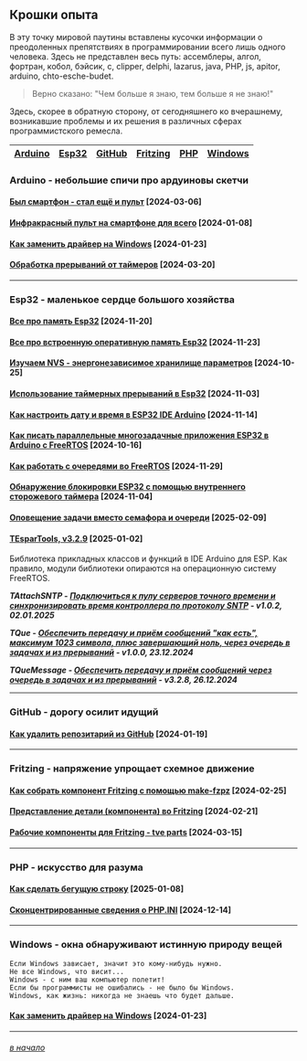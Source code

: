 ## Крошки опыта

В эту точку мировой паутины вставлены кусочки информации о  преодоленных препятствиях в программировании всего лишь одного человека. Здесь не представлен весь путь: ассемблеры, алгол, фортран, кобол, бэйсик, c, clipper, delphi, lazarus, java, PHP, js, apitor, arduino, chto-esche-budet. 

> Верно сказано: "Чем больше я знаю, тем больше я не знаю!" 

Здесь, скорее в обратную сторону, от сегодняшнего ко вчерашнему, возникавшие проблемы и их решения в различных сферах программистского ремесла.


|[Arduino](#arduino---%D0%BD%D0%B5%D0%B1%D0%BE%D0%BB%D1%8C%D1%88%D0%B8%D0%B5-%D1%81%D0%BF%D0%B8%D1%87%D0%B8-%D0%BF%D1%80%D0%BE-%D0%B0%D1%80%D0%B4%D1%83%D0%B8%D0%BD%D0%BE%D0%B2%D1%8B-%D1%81%D0%BA%D0%B5%D1%82%D1%87%D0%B8)|[Esp32](#esp32---%D0%BC%D0%B0%D0%BB%D0%B5%D0%BD%D1%8C%D0%BA%D0%BE%D0%B5-%D1%81%D0%B5%D1%80%D0%B4%D1%86%D0%B5-%D0%B1%D0%BE%D0%BB%D1%8C%D1%88%D0%BE%D0%B3%D0%BE-%D1%85%D0%BE%D0%B7%D1%8F%D0%B9%D1%81%D1%82%D0%B2%D0%B0)|[GitHub](#github---%D0%B4%D0%BE%D1%80%D0%BE%D0%B3%D1%83-%D0%BE%D1%81%D0%B8%D0%BB%D0%B8%D1%82-%D0%B8%D0%B4%D1%83%D1%89%D0%B8%D0%B9)|[Fritzing](#fritzing---%D0%BD%D0%B0%D0%BF%D1%80%D1%8F%D0%B6%D0%B5%D0%BD%D0%B8%D0%B5-%D1%83%D0%BF%D1%80%D0%BE%D1%89%D0%B0%D0%B5%D1%82-%D1%81%D1%85%D0%B5%D0%BC%D0%BD%D0%BE%D0%B5-%D0%B4%D0%B2%D0%B8%D0%B6%D0%B5%D0%BD%D0%B8%D0%B5)|[PHP](#php---%D0%B8%D1%81%D0%BA%D1%83%D1%81%D1%81%D1%82%D0%B2%D0%BE-%D0%B4%D0%BB%D1%8F-%D1%80%D0%B0%D0%B7%D1%83%D0%BC%D0%B0)|[Windows](#windows---%D0%BE%D0%BA%D0%BD%D0%B0-%D0%BE%D0%B1%D0%BD%D0%B0%D1%80%D1%83%D0%B6%D0%B8%D0%B2%D0%B0%D1%8E%D1%82-%D0%B8%D1%81%D1%82%D0%B8%D0%BD%D0%BD%D1%83%D1%8E-%D0%BF%D1%80%D0%B8%D1%80%D0%BE%D0%B4%D1%83-%D0%B2%D0%B5%D1%89%D0%B5%D0%B9)|
|:-:|:-:|:-:|:-:|:-:|:-:|

<!--
[Krutjak](#krutjak---%D0%BF%D0%B0%D1%80%D0%BE%D0%B2%D0%BE%D0%B7%D0%B8%D0%BA-%D0%BF%D0%BE%D0%B4-%D0%B8%D0%BD%D1%84%D1%80%D0%B0%D0%BA%D1%80%D0%B0%D1%81%D0%BD%D1%8B%D0%BC-%D1%83%D0%BF%D1%80%D0%B0%D0%B2%D0%BB%D0%B5%D0%BD%D0%B8%D0%B5%D0%BC)|
-->

### Arduino - небольшие спичи про ардуиновы скетчи

#### [Был смартфон - стал ещё и пульт](bifeArduino/byl-smartfon---stal-eshchyo-i-pult/byl-smartfon---stal-eshchyo-i-pult.md) [2024-03-06]

#### [Инфракрасный пульт на смартфоне для всего](bifeArduino/infrakrasnyj-pult-na-smartfone-dlya-vsego/infrakrasnyj-pult-na-smartfone-dlya-vsego.md) [2024-01-08]

#### [Как заменить драйвер на Windows](bifeWindows/kak-zamenit-drajver-na-windows/kak-zamenit-drajver-na-windows.md) [2024-01-23]

#### [Обработка прерываний от таймеров](bifeArduino/obrabotka-preryvanij-ot-tajmerov/obrabotka-preryvanij-ot-tajmerov.md) [2024-03-20]

<!--
#### [Делаем программатор для ESP8266-ESP01](bifeArduino/delaem-programmator-dlya-esp8266-esp01/delaem-programmator-dlya-esp8266-esp01.md)  [2024-04-11]

#### [Пять копеек про указатели в Arduino](bifeArduino/pyat-kopeek-pro-ukazateli-v-arduino/pyat-kopeek-pro-ukazateli-v-arduino.md)

#### [Строки в оперативной и в программной памяти](bifeArduino/stroki-v-operativnoj-i-v-programmnoj-pamyati/stroki-v-operativnoj-i-v-programmnoj-pamyati.md) [2024-03-28]
-->
---

### Esp32 - маленькое сердце большого хозяйства

#### [Все прo память Esp32](bifeEsp32/vse-pro-pamyat-esp32/vse-pro-pamyat-esp32.md) [2024-11-20]

#### [Все про встроенную оперативную память Esp32](bifeEsp32/vse-pro-sram-pamyat/vse-pro-sram-pamyat.md) [2024-11-23]

#### [Изучаем NVS - энергонезависимое хранилище параметров](bifeEsp32/izuchaem-nvs-ehnergonezavisimoe-hranilishche-parametrov/izuchaem-nvs-ehnergonezavisimoe-hranilishche-parametrov.md) [2024-10-25]

#### [Использование таймерных прерываний в Esp32](bifeEsp32/ispolzovanie-tajmernyh-preryvanij-v-esp32/ispolzovanie-tajmernyh-preryvanij-v-esp32.md) [2024-11-03]

#### [Как настроить дату и время в ESP32 IDE Arduino](bifeEsp32/kak-nastroit-datu-i-vremya-v-esp32/kak-nastroit-datu-i-vremya-v-esp32.md) [2024-11-14]

#### [Как писать параллельные многозадачные приложения ESP32 в Arduino с FreeRTOS](bifeEsp32/kak-pisat-parallelnye-mnogozadachnye-prilozheniya-esp32-v-arduino-s-freertos/kak-pisat-parallelnye-mnogozadachnye-prilozheniya-esp32-v-arduino-s-freertos.md) [2024-10-16]

#### [Как работать с очередями во FreeRTOS](bifeEsp32/kak-rabotat-s-ocheredyami-vo-freertos/kak-rabotat-s-ocheredyami-vo-freertos.md) [2024-11-29]

#### [Обнаружение блокировки ESP32 с помощью внутреннего сторожевого таймера](bifeEsp32/obnaruzhenie-blokirovki-esp32-s-pomoshchyu-storozhevogo-tajmera/obnaruzhenie-blokirovki-esp32-s-pomoshchyu-storozhevogo-tajmera.md) [2024-11-04]

#### [Оповещение задачи вместо семафора и очереди](bifeEsp32/opoveshchenie-zadachi-vmesto-semafora-i-ocheredi/opoveshchenie-zadachi-vmesto-semafora-i-ocheredi.md) [2025-02-09]

#### [TEsparTools, v3.2.9](https://github.com/Vladimir-Trufanov/TEsparTools) [2025-01-02]

Библиотека прикладных классов и функций в IDE Arduino для ESP. Как правило, модули библиотеки опираются на операционную систему FreeRTOS.

***TAttachSNTP -  [Подключиться к пулу серверов точного времени и синхронизировать время контроллера по протоколу SNTP](https://github.com/Vladimir-Trufanov/TEsparTools/blob/main/extras/TAttachSNTP.md) -  v1.0.2, 02.01.2025***

***TQue - [Обеспечить передачу и приём сообщений "как есть", максимум 1023 символа, плюс завершающий ноль, через очередь в задачах и из прерываний](https://github.com/Vladimir-Trufanov/TEsparTools/blob/main/extras/TQue.md) - v1.0.0, 23.12.2024***

***TQueMessage - [Обеспечить передачу и приём сообщений через очередь в задачах и из прерываний](https://github.com/Vladimir-Trufanov/TEsparTools/blob/main/extras/TQueMessage.md) - v3.2.8, 26.12.2024***

---

### GitHub - дорогу осилит идущий

#### [Как удалить репозитарий из GitHub](bifeGitHub/kak-udalit-repozitarij-iz-github/kak-udalit-repozitarij-iz-github.md) [2024-01-19]

---

### Fritzing - напряжение упрощает схемное движение

#### [Как собрать компонент Fritzing с помощью make-fzpz](bifeFritzing/kak-sobrat-komponent-fritzing-s-pomoshchyu-make-fzpz/kak-sobrat-komponent-fritzing-s-pomoshchyu-make-fzpz.md) [2024-02-25]

#### [Представление детали (компонента) во Fritzing](bifeFritzing/predstavlenie-detali-komponenta-vo-fritzing/predstavlenie-detali-komponenta-vo-fritzing.md) [2024-02-21]

#### [Рабочие компоненты для Fritzing - tve parts](bifeFritzing/rabochie-komponenty-dlya-fritzing---tve-parts/rabochie-komponenty-dlya-fritzing---tve-parts.md) [2024-03-15]

---

### PHP - искусство для разума

#### [Как сделать бегущую строку](bifePHP/kak-sdelat-begushchuyu-stroku/kak-sdelat-begushchuyu-stroku.md) [2025-01-08]

#### [Сконцентрированные сведения о PHP.INI](bifePHP/skoncentrirovannye-svedeniya-o-phpini/skoncentrirovannye-svedeniya-o-phpini.md) [2024-12-14]

---

### Windows - окна обнаруживают истинную природу вещей

```
Если Windows зависает, значит это кому-нибудь нужно.
Не все Windows, что висит...
Windows - с ним ваш компьютер полетит!
Если бы программисты не ошибались - не было бы Windows.
Windows, как жизнь: никогда не знаешь что будет дальше.
```

#### [Как заменить драйвер на Windows](bifeWindows/kak-zamenit-drajver-na-windows/kak-zamenit-drajver-na-windows.md) [2024-01-23]

<!--
---

### Krutjak - паровозик под инфракрасным управлением

-->

---

###### [в начало](#%D0%BA%D1%80%D0%BE%D1%88%D0%BA%D0%B8-%D0%BE%D0%BF%D1%8B%D1%82%D0%B0)
